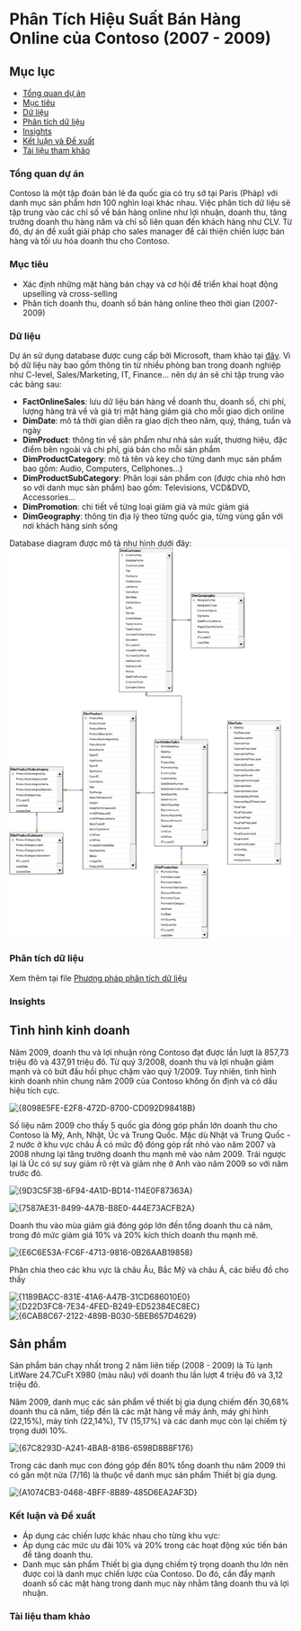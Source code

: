# Phân Tích Hiệu Suất Bán Hàng Online của Contoso (2007 - 2009)

## Mục lục

- [Tổng quan dự án](#tổng-quan-dự-án)
- [Mục tiêu](#mục-tiêu)
- [Dữ liệu](#dữ-liệu)
- [Phân tích dữ liệu](#phân-tích-dữ-liệu)
- [Insights](#insights)
- [Kết luận và Đề xuất](#kết-luận-và-đề-xuất)
- [Tài liệu tham khảo](#tài-liệu-tham-khảo)

### Tổng quan dự án

Contoso là một tập đoàn bán lẻ đa quốc gia có trụ sở tại Paris (Pháp) với danh mục sản phẩm hơn 100 nghìn loại khác nhau. Việc phân tích dữ liệu sẽ tập trung vào các chỉ số về bán hàng online như lợi nhuận, doanh thu, tăng trưởng doanh thu hàng năm và chỉ số liên quan đến khách hàng như CLV. Từ đó, dự án đề xuất giải pháp cho sales manager để cải thiện chiến lược bán hàng và tối ưu hóa doanh thu cho Contoso.

### Mục tiêu

- Xác định những mặt hàng bán chạy và cơ hội để triển khai hoạt động upselling và cross-selling
- Phân tích doanh thu, doanh số bán hàng online theo thời gian (2007-2009)

### Dữ liệu

Dự án sử dụng database được cung cấp bởi Microsoft, tham khảo tại [đây](https://www.microsoft.com/en-us/download/details.aspx?id=18279). Vì bộ dữ liệu này bao gồm thông tin từ nhiều phòng ban trong doanh nghiệp như C-level, Sales/Marketing, IT, Finance... nên dự án sẽ chỉ tập trung vào các bảng sau:

- **FactOnlineSales**: lưu dữ liệu bán hàng về doanh thu, doanh số, chi phí, lượng hàng trả về và giá trị mặt hàng giảm giá cho mỗi giao dịch online
- **DimDate**: mô tả thời gian diễn ra giao dịch theo năm, quý, tháng, tuần và ngày
- **DimProduct**: thông tin về sản phẩm như nhà sản xuất, thương hiệu, đặc điểm bên ngoài và chi phí, giá bán cho mỗi sản phẩm
- **DimProductCategory**: mô tả tên và key cho từng danh mục sản phẩm bao gồm: Audio, Computers, Cellphones...)
- **DimProductSubCategory**: Phân loại sản phẩm con (được chia nhỏ hơn so với danh mục sản phẩm) bao gồm: Televisions, VCD&DVD, Accessories...
- **DimPromotion**: chi tiết về từng loại giảm giá và mức giảm giá
- **DimGeography**: thông tin địa lý theo từng quốc gia, từng vùng gắn với nơi khách hàng sinh sống

Database diagram được mô tả như hình dưới đây:
![](https://github.com/Toridotoji/Project-1/blob/main/database%20diagram.png?raw=true)

### Phân tích dữ liệu
Xem thêm tại file [Phương pháp phân tích dữ liệu](https://github.com/Toridotoji/Project-1/blob/bb46d5e1fc9250ce68c0dcb509ce43bd0805d4a6/ph%C6%B0%C6%A1ng%20ph%C3%A1p%20ph%C3%A2n%20t%C3%ADch%20d%E1%BB%AF%20li%E1%BB%87u.md)

### Insights

## Tình hình kinh doanh
Năm 2009, doanh thu và lợi nhuận ròng Contoso đạt được lần lượt là 857,73 triệu đô và 437,91 triệu đô. Từ quý 3/2008, doanh thu và lợi nhuận giảm mạnh và có bứt đầu hồi phục chậm vào quý 1/2009. Tuy nhiên, tình hình kinh doanh nhìn chung năm 2009 của Contoso không ổn định và có dấu hiệu tích cực. 

![{8098E5FE-E2F8-472D-8700-CD092D98418B}](https://github.com/user-attachments/assets/1dc7d28d-0c14-4766-9afd-63d21da5dfdb)

Số liệu năm 2009 cho thấy 5 quốc gia đóng góp phần lớn doanh thu cho Contoso là Mỹ, Anh, Nhật, Úc và Trung Quốc. Mặc dù Nhật và Trung Quốc - 2 nước ở khu vực châu Á có mức độ đóng góp rất nhỏ vào năm 2007 và 2008 nhưng lại tăng trưởng doanh thu mạnh mẽ vào năm 2009. Trái ngược lại là Úc có sự suy giảm rõ rệt và giảm nhẹ ở Anh vào năm 2009 so với năm trước đó.

![{9D3C5F3B-6F94-4A1D-BD14-114E0F87363A}](https://github.com/user-attachments/assets/2a857f71-399e-4c0d-be4e-4495ffed1351)

![{7587AE31-8499-4A7B-B8E0-444E73ACFB2A}](https://github.com/user-attachments/assets/ef19312f-6d1e-4115-bdb7-37ce0cb497e3)

Doanh thu vào mùa giảm giá đóng góp lớn đến tổng doanh thu cả năm, trong đó mức giảm giá 10% và 20% kích thích doanh thu mạnh mẽ.

![{E6C6E53A-FC6F-4713-9816-0B26AAB19858}](https://github.com/user-attachments/assets/677fe477-1d6a-48ba-87ae-5894e3452cb1)

Phân chia theo các khu vực là châu Âu, Bắc Mỹ và châu Á, các biểu đồ cho thấy 

![{1189BACC-831E-41A6-A47B-31CD686010E0}](https://github.com/user-attachments/assets/0ff9bffe-bc8f-4f9f-b50b-990217df4e3b)
![{D22D3FC8-7E34-4FED-B249-ED52384EC8EC}](https://github.com/user-attachments/assets/c6af081d-33f7-4a85-a78c-870d20758387)
![{6CAB8C67-2122-489B-B030-5BEB657D4629}](https://github.com/user-attachments/assets/339a373f-e4ff-4510-987d-6317e8fbe1d6)

## Sản phẩm

Sản phẩm bán chạy nhất trong 2 năm liên tiếp (2008 - 2009) là Tủ lạnh LitWare 24.7CuFt X980 (màu nâu) với doanh thu lần lượt 4 triệu đô và 3,12 triệu đô.

Năm 2009, danh mục các sản phẩm về thiết bị gia dụng chiếm đến 30,68% doanh thu cả năm, tiếp đến là các mặt hàng về máy ảnh, máy ghi hình (22,15%), máy tính (22,14%), TV (15,17%) và các danh mục còn lại chiếm tỷ trọng dưới 10%.

![{67C8293D-A241-4BAB-81B6-6598D8B8F176}](https://github.com/user-attachments/assets/2dbb0ec1-c927-4676-8565-1e699026a149)

Trong các danh mục con đóng góp đến 80% tổng doanh thu năm 2009 thì có gần một nửa (7/16) là thuộc về danh mục sản phẩm Thiết bị gia dụng.

![{A1074CB3-0468-4BFF-8B89-485D6EA2AF3D}](https://github.com/user-attachments/assets/83ba22d2-8ee8-483d-9d62-0ff3f42c7122)

### Kết luận và Đề xuất

- Áp dụng các chiến lược khác nhau cho từng khu vực: 
- Áp dụng các mức ưu đãi 10% và 20% trong các hoạt động xúc tiến bán để tăng doanh thu.
- Danh mục sản phẩm Thiết bị gia dụng chiếm tỷ trọng doanh thu lớn nên được coi là danh mục chiến lược của Contoso. Do đó, cần đẩy mạnh doanh số các mặt hàng trong danh mục này nhằm tăng doanh thu và lợi nhuận.

### Tài liệu tham khảo
